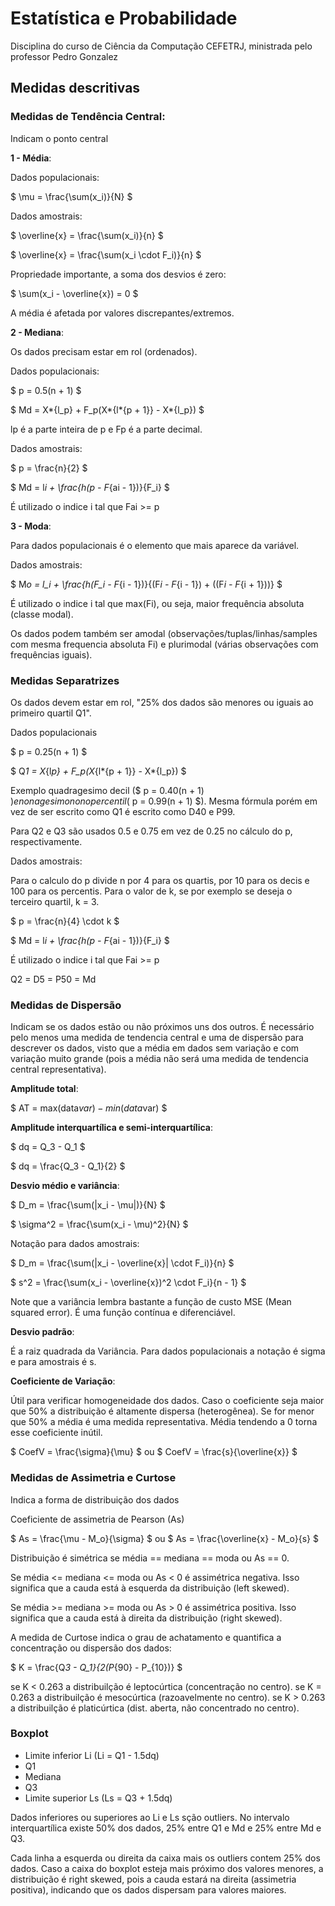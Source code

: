 # Estatística e Probabilidade

Disciplina do curso de Ciência da Computação CEFETRJ, ministrada pelo professor Pedro Gonzalez

## Medidas descritivas

### Medidas de Tendência Central:

Indicam o ponto central

<strong>1 - Média</strong>:

Dados populacionais:

$ \mu = \frac{\sum(x_i)}{N} $

Dados amostrais:

$ \overline{x} = \frac{\sum(x_i)}{n} $

$ \overline{x} = \frac{\sum(x_i \cdot F_i)}{n} $

Propriedade importante, a soma dos desvios é zero:

$ \sum(x_i - \overline{x}) = 0 $

A média é afetada por valores discrepantes/extremos.

<strong>2 - Mediana</strong>:

Os dados precisam estar em rol (ordenados).

Dados populacionais:

$ p = 0.5(n + 1) $

$ Md = X*{l_p} + F_p(X*{l*{p + 1}} - X*{l_p}) $

lp é a parte inteira de p e Fp é a parte decimal.

Dados amostrais:

$ p = \frac{n}{2} $

$ Md = l*i + \frac{h(p - F*{ai - 1})}{F_i} $

É utilizado o indice i tal que Fai >= p

<strong>3 - Moda</strong>:

Para dados populacionais é o elemento que mais aparece da variável.

Dados amostrais:

$ M*o = l_i + \frac{h(F_i - F*{i - 1})}{(F*i - F*{i - 1}) + ((F*i - F*{i + 1}))} $

É utilizado o indice i tal que max(Fi), ou seja, maior frequência absoluta (classe modal).

Os dados podem também ser amodal (observações/tuplas/linhas/samples com mesma frequencia absoluta Fi) e plurimodal (várias observações com frequências iguais).

### Medidas Separatrizes

Os dados devem estar em rol, "25% dos dados são menores ou iguais ao primeiro quartil Q1".

Dados populacionais

$ p = 0.25(n + 1) $

$ Q*1 = X*{l*p} + F_p(X*{l*{p + 1}} - X*{l_p}) $

Exemplo quadragesimo decil ($ p = 0.40(n + 1) $) e nonagesimo nono percentil ($ p = 0.99(n + 1) $).
Mesma fórmula porém em vez de ser escrito como Q1 é escrito como D40 e P99.

Para Q2 e Q3 são usados 0.5 e 0.75 em vez de 0.25 no cálculo do p, respectivamente.

Dados amostrais:

Para o calculo do p divide n por 4 para os quartis, por 10 para os decis e 100 para os percentis. Para o valor de k, se por exemplo se deseja o terceiro quartil, k = 3.

$ p = \frac{n}{4} \cdot k $

$ Md = l*i + \frac{h(p - F*{ai - 1})}{F_i} $

É utilizado o indice i tal que Fai >= p

Q2 = D5 = P50 = Md

### Medidas de Dispersão

Indicam se os dados estão ou não próximos uns dos outros. É necessário pelo menos uma medida de tendencia central e uma de dispersão para descrever os dados, visto que a média em dados sem variação e com variação muito grande (pois a média não será uma medida de tendencia central representativa).

<strong>Amplitude total</strong>:

$ AT = max(data$var) - min(data$var) $

<strong>Amplitude interquartílica e semi-interquartílica</strong>:

$ dq = Q_3 - Q_1 $

$ dq = \frac{Q_3 - Q_1}{2} $

<strong>Desvio médio e variância</strong>:

$ D_m = \frac{\sum(|x_i - \mu|)}{N} $

$ \sigma^2 = \frac{\sum(x_i - \mu)^2}{N} $

Notação para dados amostrais:

$ D_m = \frac{\sum(|x_i - \overline{x}| \cdot F_i)}{n} $

$ s^2 = \frac{\sum(x_i - \overline{x})^2 \cdot F_i}{n - 1} $

Note que a variância lembra bastante a função de custo MSE (Mean squared error). É uma função contínua e diferenciável.

<strong>Desvio padrão</strong>:

É a raiz quadrada da Variância. Para dados populacionais a notação é sigma e para amostrais é s.

<strong>Coeficiente de Variação</strong>:

Útil para verificar homogeneidade dos dados. Caso o coeficiente seja maior que 50% a distribuição é altamente dispersa (heterogênea). Se for menor que 50% a média é uma medida representativa. Média tendendo a 0 torna esse coeficiente inútil.

$ CoefV = \frac{\sigma}{\mu} $ ou $ CoefV = \frac{s}{\overline{x}} $

### Medidas de Assimetria e Curtose

Indica a forma de distribuição dos dados

Coeficiente de assimetria de Pearson (As)

$ As = \frac{\mu - M_o}{\sigma} $ ou $ As = \frac{\overline{x} - M_o}{s} $

Distribuição é simétrica se média == mediana == moda ou As == 0.

Se média <= mediana <= moda ou As < 0 é assimétrica negativa. Isso significa que a cauda está à esquerda da distribuição (left skewed).

Se média >= mediana >= moda ou As > 0 é assimétrica positiva. Isso significa que a cauda está à direita da distribuição (right skewed).

A medida de Curtose indica o grau de achatamento e quantifica a concentração ou dispersão dos dados:

$ K = \frac{Q*3 - Q_1}{2(P*{90} - P\_{10})} $

se K < 0.263 a distribuilção é leptocúrtica (concentração no centro).
se K = 0.263 a distribuilção é mesocúrtica (razoavelmente no centro).
se K > 0.263 a distribuilção é platicúrtica (dist. aberta, não concentrado no centro).

### Boxplot

- Limite inferior Li (Li = Q1 - 1.5dq)
- Q1
- Mediana
- Q3
- Limite superior Ls (Ls = Q3 + 1.5dq)

Dados inferiores ou superiores ao Li e Ls sção outliers. No intervalo interquartílica existe 50% dos dados, 25% entre Q1 e Md e 25% entre Md e Q3.

Cada linha a esquerda ou direita da caixa mais os outliers contem 25% dos dados. Caso a caixa do boxplot esteja mais próximo dos valores menores, a distribuição é right skewed, pois a cauda estará na direita (assimetria positiva), indicando que os dados dispersam para valores maiores.
